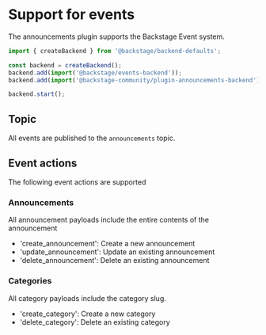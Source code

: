 # Support for events

The announcements plugin supports the Backstage Event system.

```ts
import { createBackend } from '@backstage/backend-defaults';

const backend = createBackend();
backend.add(import('@backstage/events-backend'));
backend.add(import('@backstage-community/plugin-announcements-backend'));

backend.start();
```

## Topic

All events are published to the `announcements` topic.

## Event actions

The following event actions are supported

### Announcements

All announcement payloads include the entire contents of the announcement

- 'create_announcement': Create a new announcement
- 'update_announcement': Update an existing announcement
- 'delete_announcement': Delete an existing announcement

### Categories

All category payloads include the category slug.

- 'create_category': Create a new category
- 'delete_category': Delete an existing category

